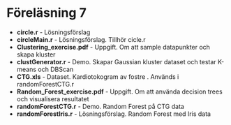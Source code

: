 # Föreläsning 7

* **circle.r** - Lösningsförslag
* **circleMain.r** - Lösningsförslag. Tillhör cicle.r
* **Clustering_exercise.pdf** - Uppgift. Om att sample datapunkter och skapa kluster
* **clustGenerator.r** - Demo. Skapar Gaussian kluster dataset och testar K-means och DBScan
* **CTG.xls** - Dataset. Kardiotokogram av fostre . Används i randomForestCTG.r
* **Random_Forest_exercise.pdf** - Uppgift. Om att använda decision trees och visualisera resultatet
* **randomForestCTG.r** - Demo. Random Forest på CTG data
* **randomForestIris.r** - Lösningsförslag. Random Forest med Iris data
